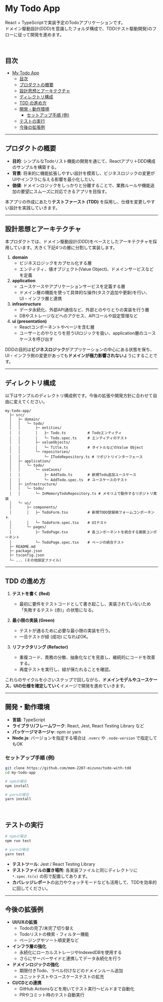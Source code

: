 # My Todo App

React + TypeScriptで実装予定のTodoアプリケーションです。  
ドメイン駆動設計(DDD)を意識したフォルダ構成で、TDD(テスト駆動開発)のフローに従って開発を進めます。

<br />

## 目次
- [My Todo App](#my-todo-app)
  - [目次](#目次)
  - [プロダクトの概要](#プロダクトの概要)
  - [設計思想とアーキテクチャ](#設計思想とアーキテクチャ)
  - [ディレクトリ構成](#ディレクトリ構成)
  - [TDD の進め方](#tdd-の進め方)
  - [開発・動作環境](#開発動作環境)
    - [セットアップ手順 (例)](#セットアップ手順-例)
  - [テストの実行](#テストの実行)
  - [今後の拡張例](#今後の拡張例)

---

## プロダクトの概要

- **目的**: シンプルなTodoリスト機能の開発を通じて、Reactアプリ＋DDD構成のサンプルを構築する。  
- **背景**: 将来的に機能拡張しやすい設計を模索し、ビジネスロジックの変更がUIやインフラに与える影響を最小化したい。  
- **価値**: ドメインロジックをしっかりと分離することで、業務ルールや機能追加の要望にスムーズに対応できるアプリを目指す。  

本アプリの作成にあたり**テストファースト (TDD)** を採用し、仕様を変更しやすい設計を実践していきます。

---

## 設計思想とアーキテクチャ

本プロダクトでは、ドメイン駆動設計(DDD)をベースとしたアーキテクチャを採用しています。大きく下記4つの層に分割して実装します。

1. **domain**  
   - ビジネスロジックをカプセル化する層  
   - エンティティ、値オブジェクト(Value Object)、ドメインサービスなどを定義  
2. **application**  
   - ユースケースやアプリケーションサービスを定義する層  
   - ドメイン層の機能を使って具体的な操作(タスク追加や更新)を行い、UI・インフラ層と連携  
3. **infrastructure**  
   - データ永続化、外部API通信など、外部とのやりとりの実装を行う層  
   - DBやストレージなどへのアクセス、APIコールや設定管理など  
4. **ui (presentation)**  
   - Reactコンポーネントやページを含む層  
   - ユーザーとのやりとりを担うUIロジックを扱い、application層のユースケースを呼び出す  

DDDの目的は**ビジネスロジック**がアプリケーションの中心にある状態を保ち、UI・インフラ側の変更があっても**ドメインが極力影響されない**ようにすることです。

---

## ディレクトリ構成

以下はサンプルのディレクトリ構成例です。今後の拡張や開発方針に合わせて自由に変えてください。

```
my-todo-app/
  ├─ src/
  │   ├─ domain/
  │   │   └─ todo/
  │   │       ├─ entities/
  │   │       │   ├─ Todo.ts          # Todoエンティティ
  │   │       │   └─ Todo.spec.ts     # エンティティのテスト
  │   │       ├─ valueObjects/
  │   │       │   └─ Title.ts         # タイトルなどのValue Object
  │   │       └─ repositories/
  │   │           └─ ITodoRepository.ts # リポジトリインターフェース
  │   ├─ application/
  │   │   └─ todo/
  │   │       └─ useCases/
  │   │           ├─ AddTodo.ts       # 新規Todo追加ユースケース
  │   │           └─ AddTodo.spec.ts  # ユースケースのテスト
  │   ├─ infrastructure/
  │   │   └─ todo/
  │   │       └─ InMemoryTodoRepository.ts # メモリ上で動作するリポジトリ実装
  │   └─ ui/
  │       ├─ components/
  │       │   ├─ TodoForm.tsx         # 新規TODO登録用フォームコンポーネント
  │       │   └─ TodoForm.spec.tsx    # UIテスト
  │       └─ pages/
  │           ├─ TodoPage.tsx         # 各コンポーネントを統合する画面コンポーネント
  │           └─ TodoPage.spec.tsx    # ページの統合テスト
  ├─ README.md
  ├─ package.json
  ├─ tsconfig.json
  └─ ... (その他設定ファイル)

```

---

## TDD の進め方

1. **テストを書く (Red)**  
   - 最初に要件をテストコードとして書き起こし、実装されていないため「失敗するテスト (赤)」の状態になる。  

2. **最小限の実装 (Green)**  
   - テストが通るために必要な最小限の実装を行う。  
   - 一旦テストが緑 (成功) になればOK。  

3. **リファクタリング (Refactor)**  
   - 重複コード、責務の分散、抽象化などを見直し、継続的にコードを改善する。  
   - 再度テストを実行し、緑が保たれることを確認。  

これらのサイクルを小さいステップで回しながら、**ドメインモデルやユースケース、UIの仕様を確定していく**イメージで開発を進めていきます。

---

## 開発・動作環境

- **言語**: TypeScript
- **ライブラリ/フレームワーク**: React, Jest, React Testing Library など
- **パッケージマネージャ**: npm or yarn  
- **Node.js**: バージョンを指定する場合は `.nvmrc` や `.node-version` で指定してもOK

### セットアップ手順 (例)

```bash
git clone https://github.com/mem-2207-mizuno/todo-with-tdd
cd my-todo-app

# npmの場合
npm install

# yarnの場合
yarn install
```

<br />

## テストの実行

```bash
# npmの場合
npm run test

# yarnの場合
yarn test
```

- **テストツール**: Jest / React Testing Library  
- **テストファイルの置き場所**: 各実装ファイルと同じディレクトリに `*.spec.ts(x)` の形で配置してあります。  
- **カバレッジレポート**の出力やウォッチモードなども活用して、TDDを効率的に回してください。

---

## 今後の拡張例

- **UI/UXの拡張**  
  - Todoの完了/未完了切り替え  
  - Todoリストの検索・フィルター機能  
  - ページングやソート順変更など  
- **インフラ層の強化**  
  - 永続化にローカルストレージやIndexedDBを使用する  
  - さらにサーバーサイドと連携してデータ永続化を行う  
- **ドメインロジックの強化**  
  - 期限付きTodo、ラベル付けなどのドメインルール追加  
  - ユニットテストやユースケーステストの拡充  
- **CI/CDとの連携**  
  - GitHub Actionsなどを用いてテスト実行～ビルドまで自動化  
  - PRやコミット時のテスト自動実行

